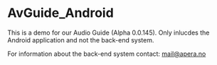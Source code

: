 AvGuide_Android
===============

This is a demo for our Audio Guide (Alpha 0.0.145). 
Only inlucdes the Android application and not the back-end system. 


For information about the back-end system contact: mail@apera.no
